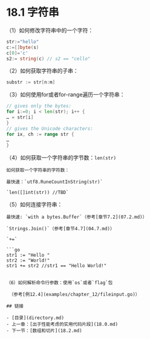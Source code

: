 # 18.1 字符串

（1）如何修改字符串中的一个字符：

```go
str:="hello"
c:=[]byte(s)
c[0]='c'
s2:= string(c) // s2 == "cello"
```

（2）如何获取字符串的子串：

```go
substr := str[n:m]
```

（3）如何使用for或者for-range遍历一个字符串：

```go
// gives only the bytes:
for i:=0; i < len(str); i++ {
… = str[i]
}
// gives the Unicode characters:
for ix, ch := range str {
…
}
```

（4）如何获取一个字符串的字节数：`len(str)`

    如何获取一个字符串的字符数：

    最快速：`utf8.RuneCountInString(str)`
    
    `len([]int(str)) //TBD`

（5）如何连接字符串：

    最快速: `with a bytes.Buffer`（参考[章节7.2](07.2.md)）

    `Strings.Join()`（参考[章节4.7](04.7.md)）
    
    `+=`

    ```go
    str1 := "Hello " 
    str2 := "World!"
    str1 += str2 //str1 == "Hello World!"
   ```

（6）如何解析命令行参数：使用`os`或者`flag`包

    （参考[例12.4](examples/chapter_12/fileinput.go)）

## 链接

- [目录](directory.md)
- 上一章：[出于性能考虑的实用代码片段](18.0.md)
- 下一节：[数组和切片](18.2.md)
